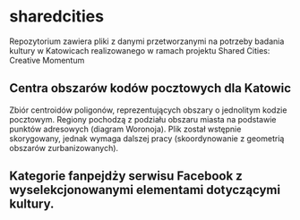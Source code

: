 # sharedcities

Repozytorium zawiera pliki z danymi przetworzanymi na potrzeby badania kultury w Katowicach realizowanego w ramach projektu Shared Cities: Creative Momentum

## Centra obszarów kodów pocztowych dla Katowic  
Zbiór centroidów poligonów, reprezentujących obszary o jednolitym kodzie pocztowym. Regiony pochodzą z podziału obszaru miasta na podstawie punktów adresowych (diagram Woronoja). Plik został wstępnie skorygowany, jednak wymaga dalszej pracy (skoordynowanie z geometrią obszarów zurbanizowanych).

## Kategorie fanpejdży serwisu Facebook z wyselekcjonowanymi elementami dotyczącymi kultury. 
